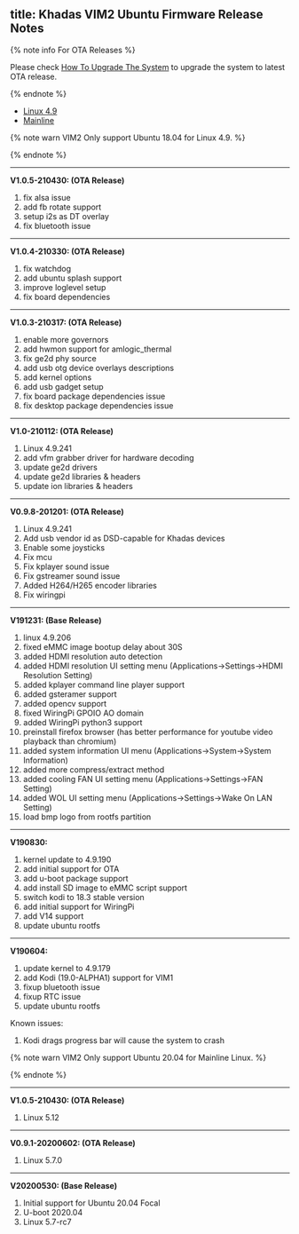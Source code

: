 title: Khadas VIM2 Ubuntu Firmware Release Notes
---

{% note info For OTA Releases %}

Please check [How To Upgrade The System](/linux/vim2/HowToUpgradeTheSystem.html) to upgrade the system to latest OTA release.

{% endnote %}


<ul class="nav nav-tabs" id="myTab" role="tablist">
  <li class="nav-item" role="presentation">
    <a class="nav-link active" id="4.9-tab" data-toggle="tab" href="#4.9" role="tab" aria-controls="4.9" aria-selected="true">Linux 4.9</a>
  </li>
  <li class="nav-item" role="presentation">
    <a class="nav-link" id="mainline-tab" data-toggle="tab" href="#mainline" role="tab" aria-controls="mainline" aria-selected="false">Mainline</a>
  </li>
</ul>
<div class="tab-content" id="myTabContent">
<div class="tab-pane fade show active" id="4.9" role="tabpanel" aria-labelledby="4.9-tab">


{% note warn VIM2 Only support Ubuntu 18.04 for Linux 4.9. %}

{% endnote %}

--------------------------------------------------------------------------------------------------
**V1.0.5-210430: (OTA Release)**

1. fix alsa issue
2. add fb rotate support
3. setup i2s as DT overlay
4. fix bluetooth issue

--------------------------------------------------------------------------------------------------
**V1.0.4-210330: (OTA Release)**

1. fix watchdog
2. add ubuntu splash support
3. improve loglevel setup
4. fix board dependencies

--------------------------------------------------------------------------------------------------
**V1.0.3-210317: (OTA Release)**

1. enable more governors
2. add hwmon support for amlogic_thermal
3. fix ge2d phy source
4. add usb otg device overlays descriptions
5. add kernel options
6. add usb gadget setup
7. fix board package dependencies issue
8. fix desktop package dependencies issue

--------------------------------------------------------------------------------------------------
**V1.0-210112: (OTA Release)**

1. Linux 4.9.241
2. add vfm grabber driver for hardware decoding
3. update ge2d drivers
4. update ge2d libraries & headers
5. update ion libraries & headers

--------------------------------------------------------------------------------------------------
**V0.9.8-201201: (OTA Release)**

1. Linux 4.9.241
2. Add usb vendor id as DSD-capable for Khadas devices
3. Enable some joysticks
4. Fix mcu
5. Fix kplayer sound issue
6. Fix gstreamer sound issue
7. Added H264/H265 encoder libraries
8. Fix wiringpi

--------------------------------------------------------------------------------------------------
**V191231: (Base Release)**
1. linux 4.9.206
2. fixed eMMC image bootup delay about 30S
3. added HDMI resolution auto detection
4. added HDMI resolution UI setting menu (Applications->Settings->HDMI Resolution Setting)
5. added kplayer command line player support
6. added gsteramer support
7. added opencv support
8. fixed WiringPi GPOIO AO domain
9. added WiringPi python3 support
10. preinstall firefox browser (has better performance for youtube video playback than chromium)
11. added system information UI menu (Applications->System->System Information)
12. added more compress/extract method
13. added cooling FAN UI setting menu (Applications->Settings->FAN Setting)
14. added WOL UI setting menu (Applications->Settings->Wake On LAN Setting)
15. load bmp logo from rootfs partition

--------------------------------------------------------------------------------------------------
**V190830:**

1. kernel update to 4.9.190
2. add initial support for OTA
3. add u-boot package support
4. add install SD image to eMMC script support
5. switch kodi to 18.3 stable version
6. add initial support for WiringPi
7. add V14 support
8. update ubuntu rootfs

--------------------------------------------------------------------------------------------------
**V190604:**

1. update kernel to 4.9.179
2. add Kodi (19.0-ALPHA1) support for VIM1
3. fixup bluetooth issue
4. fixup RTC issue
5. update ubuntu rootfs

Known issues:
1. Kodi drags progress bar will cause the system to crash

</div>
<div class="tab-pane fade show" id="mainline" role="tabpanel" aria-labelledby="mainline-tab">

{% note warn VIM2 Only support Ubuntu 20.04 for Mainline Linux. %}

{% endnote %}

--------------------------------------------------------------------------------------------------
**V1.0.5-210430: (OTA Release)**

1. Linux 5.12

--------------------------------------------------------------------------------------------------
**V0.9.1-20200602: (OTA Release)**

1. Linux 5.7.0

--------------------------------------------------------------------------------------------------
**V20200530: (Base Release)**

1. Initial support for Ubuntu 20.04 Focal
2. U-boot 2020.04
3. Linux 5.7-rc7

</div>
</div>
